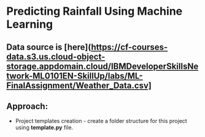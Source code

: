 # Predicting Rainfall Using Machine Learning
## **Data source** is [here](https://cf-courses-data.s3.us.cloud-object-storage.appdomain.cloud/IBMDeveloperSkillsNetwork-ML0101EN-SkillUp/labs/ML-FinalAssignment/Weather_Data.csv]

## **Approach:**
* Project templates creation -
    create a folder structure for this project using **template.py** file.
